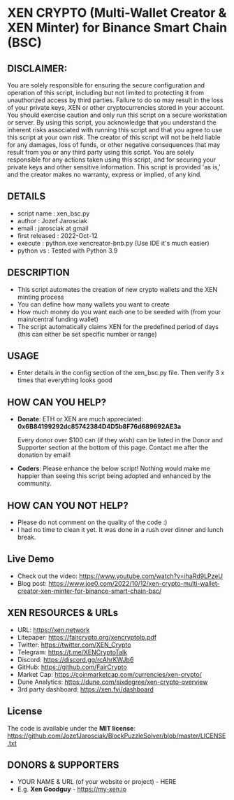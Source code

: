 # XEN CRYPTO (Multi-Wallet Creator & XEN Minter) for Binance Smart Chain (BSC)

## DISCLAIMER:
You are solely responsible for ensuring the secure configuration and operation of this script, including but not limited to protecting it from unauthorized access by third parties. Failure to do so may result in the loss of your private keys, XEN or other cryptocurrencies stored in your account. You should exercise caution and only run this script on a secure workstation or server.
By using this script, you acknowledge that you understand the inherent risks associated with running this script and that you agree to use this script at your own risk. 
The creator of this script will not be held liable for any damages, loss of funds, or other negative consequences that may result from you or any third party using this script. 
You are solely responsible for any actions taken using this script, and for securing your private keys and other sensitive information. 
This script is provided 'as is,' and the creator makes no warranty, express or implied, of any kind.


## DETAILS
- script name    : xen_bsc.py
- author         : Jozef Jarosciak
- email          : jarosciak at gmail
- first released : 2022-Oct-12
- execute        : python.exe xencreator-bnb.py (Use IDE it's much easier)
- python vs      : Tested with Python 3.9

## DESCRIPTION
- This script automates the creation of new crypto wallets and the XEN minting process
- You can define how many wallets you want to create
- How much money do you want each one to be seeded with (from your main/central funding wallet)
- The script automatically claims XEN for the predefined period of days (this can either be set specific number or range)

## USAGE
- Enter details in the config section of the xen_bsc.py file. Then verify 3 x times that everything looks good

## HOW CAN YOU HELP?
- **Donate**: ETH or XEN are much appreciated: **0x6B84199292dc85742384D4D5b8F76d689692AE3a**

  Every donor over $100 can (if they wish) can be listed in the Donor and Supporter section at the bottom of this page. Contact me after the donation by email!

- **Coders**: Please enhance the below script! Nothing would make me happier than seeing this script being adopted and enhanced by the community.

## HOW CAN YOU NOT HELP?
- Please do not comment on the quality of the code :)
- I had no time to clean it yet. It was done in a rush over dinner and lunch break.

## Live Demo
- Check out the video: https://www.youtube.com/watch?v=ihaRd9LPzeU
- Blog post: https://www.joe0.com/2022/10/12/xen-crypto-multi-wallet-creator-xen-minter-for-binance-smart-chain-bsc/

## XEN RESOURCES & URLs
- URL: https://xen.network
- Litepaper: https://faircrypto.org/xencryptolp.pdf
- Twitter: https://twitter.com/XEN_Crypto
- Telegram: https://t.me/XENCryptoTalk
- Discord: https://discord.gg/rcAhrKWJb6
- GitHub: https://github.com/FairCrypto
- Market Cap: https://coinmarketcap.com/currencies/xen-crypto/
- Dune Analytics: https://dune.com/sixdegree/xen-crypto-overview
- 3rd party dashboard: https://xen.fyi/dashboard

## License
The code is available under the **MIT license**: https://github.com/JozefJarosciak/BlockPuzzleSolver/blob/master/LICENSE.txt

## DONORS & SUPPORTERS
- YOUR NAME & URL (of your website or project) - HERE
- E.g. **Xen Goodguy** - https://my-xen.io
